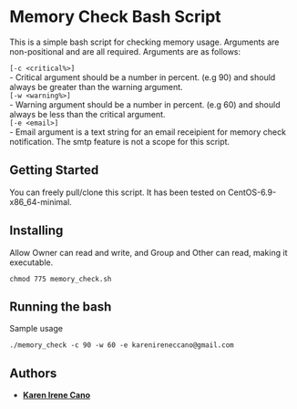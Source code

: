 # Memory Check Bash Script

This is a simple bash script for checking memory usage. Arguments are non-positional and are all required. Arguments are as follows:

```[-c <critical%>] ```<br>- Critical argument should be a number in percent. (e.g 90) and should always be greater than the warning argument.<br>
```[-w <warning%>]  ```<br>- Warning argument should be a number in percent. (e.g 60) and should always be less than the critical argument.<br>
```[-e <email>]     ```<br>- Email argument is a text string for an email receipient for memory check notification. The smtp feature is not a scope for this script.<br>

## Getting Started

You can freely pull/clone this script. It has been tested on CentOS-6.9-x86_64-minimal.

## Installing
Allow Owner can read and write, and Group and Other can read, making it executable.<br>
```
chmod 775 memory_check.sh
```

## Running the bash
Sample usage <br>
```
./memory_check -c 90 -w 60 -e karenireneccano@gmail.com
```
## Authors

* **[Karen Irene Cano](mailto:karenireneccano@gmail.com)**
